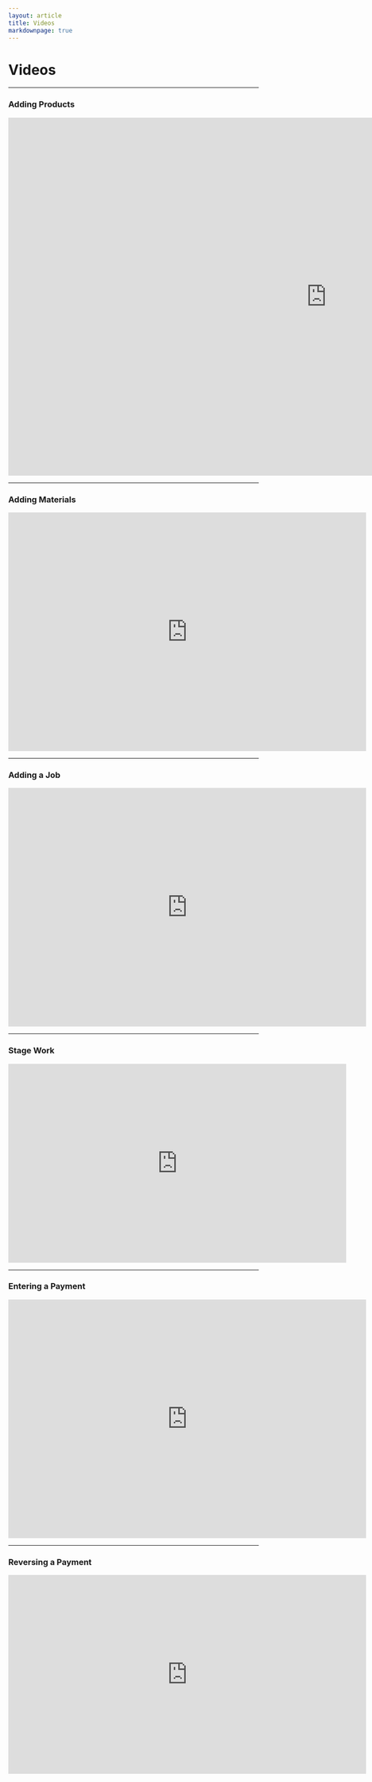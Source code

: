```yaml
---
layout: article
title: Videos
markdownpage: true
---
```


# Videos

- - - 

### Adding Products

<iframe width="1280" height="720" src="https://labtracdownloads.blob.core.windows.net/media/documentation%20videos/Adding%20a%20Product%20(Export%203).m4v" frameborder="0" allowfullscreen></iframe>

- - - 

### Adding Materials

<iframe width="720" height="480" autostart="0" src="https://labtracdownloads.blob.core.windows.net/media/documentation%20videos/Adding%20a%20Material%20(Export%203).m4v" frameborder="0" allowfullscreen></iframe>

- - - 

### Adding a Job

<iframe width="720" height="480" src="https://labtracdownloads.blob.core.windows.net/media/documentation%20videos/Adding%20a%20Job%20(Export%203).m4v" frameborder="0" allowfullscreen></iframe>

- - - 

### Stage Work

<iframe width="680" height="400" src="https://labtracdownloads.blob.core.windows.net/media/documentation%20videos/Stage%20Work%20(Export%203).m4v" frameborder="0" allowfullscreen></iframe>

- - - 

### Entering a Payment

<iframe width="720" height="480" src="https://labtracdownloads.blob.core.windows.net/media/documentation%20videos/Payment%20Entry%20(Export%203).m4v" frameborder="0" allowfullscreen></iframe>

- - - 

### Reversing a Payment

<iframe width="720" height="400" src="https://labtracdownloads.blob.core.windows.net/media/documentation%20videos/Reversing%20a%20Payment%20(Export%203).m4v" frameborder="0" allowfullscreen></iframe>



